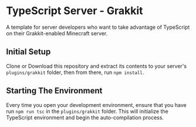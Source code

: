 # TypeScript Server - Grakkit

A template for server developers who want to take advantage of TypeScript on their Grakkit-enabled Minecraft server.

## Initial Setup

Clone or Download this repository and extract its contents to your server's `plugins/grakkit` folder, then from there, run `npm install`.

## Starting The Environment

Every time you open your development environment, ensure that you have run `npm run tsc` in the `plugins/grakkit` folder. This will initialize the TypeScript environment and begin the auto-compilation process.
